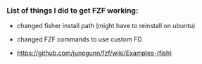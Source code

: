 ### List of things I did to get FZF working:

* changed fisher install path (might have to reinstall on ubuntu)
* changed FZF commands to use custom FD

* https://github.com/junegunn/fzf/wiki/Examples-(fish)
